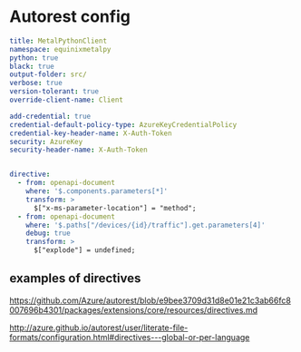 # Autorest config

```yaml
title: MetalPythonClient
namespace: equinixmetalpy
python: true
black: true
output-folder: src/
verbose: true
version-tolerant: true
override-client-name: Client

add-credential: true
credential-default-policy-type: AzureKeyCredentialPolicy
credential-key-header-name: X-Auth-Token
security: AzureKey
security-header-name: X-Auth-Token


directive:
  - from: openapi-document
    where: '$.components.parameters[*]'
    transform: >
      $["x-ms-parameter-location"] = "method";
  - from: openapi-document
    where: '$.paths["/devices/{id}/traffic"].get.parameters[4]'
    debug: true
    transform: >
      $["explode"] = undefined;
```

## examples of directives
https://github.com/Azure/autorest/blob/e9bee3709d31d8e01e21c3ab66fc8007696b4301/packages/extensions/core/resources/directives.md

http://azure.github.io/autorest/user/literate-file-formats/configuration.html#directives---global-or-per-language
